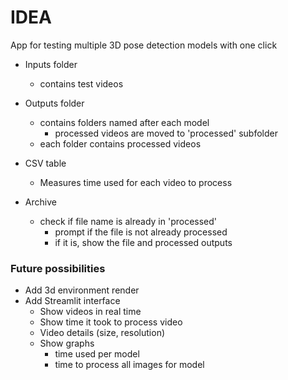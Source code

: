 # IDEA

App for testing multiple 3D pose detection models with one click

- Inputs folder
    - contains test videos

- Outputs folder
    - contains folders named after each model
        - processed videos are moved to 'processed' subfolder
    - each folder contains processed videos

- CSV table
    - Measures time used for each video to process

- Archive
    - check if file name is already in 'processed'
        - prompt if the file is not already processed
        - if it is, show the file and processed outputs


### Future possibilities
- Add 3d environment render
- Add Streamlit interface
    - Show videos in real time
    - Show time it took to process video
    - Video details (size, resolution)
    - Show graphs
        - time used per model
        - time to process all images for model